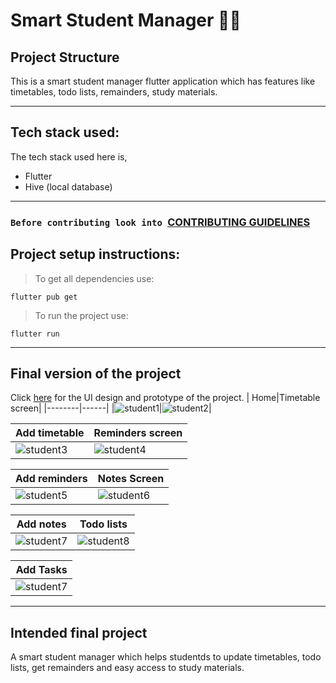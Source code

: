 # Smart Student Manager 📖🏫

## Project Structure
This is a smart student manager flutter application which has features like timetables, todo lists, remainders, study materials.

---

## Tech stack used:

The tech stack used here is,

- Flutter
- Hive (local database)

---

### `Before contributing look into `[CONTRIBUTING GUIDELINES](./CONTRIBUTING.md)

## Project setup instructions:

 >To get all dependencies use:

    flutter pub get

>To run the project use:

    flutter run

---
## Final version of the project 

Click [here](https://www.figma.com/file/2Pp9jGdVmzd1eKJFhBu4XQ/student-friendly-app?node-id=0%3A1) for the UI design and prototype of the project.
| Home|Timetable screen|
|--------|------|
|![student1](https://user-images.githubusercontent.com/108210777/194768898-b324aa0a-17e9-4061-b203-8d0cb73e0156.png)|![student2](https://user-images.githubusercontent.com/108210777/194768902-ae82136a-1005-4abb-bf7a-588e6c6cc5ce.png)|

| Add timetable|Reminders screen|
|--------|------|
|![student3](https://user-images.githubusercontent.com/108210777/195030771-a85e4300-37b8-464d-bf28-4a9a5cc368f7.png)|![student4](https://user-images.githubusercontent.com/108210777/194768913-6c149867-bfd3-442d-beb3-ce4d4ae9d726.png)|

| Add reminders|Notes Screen|
|--------|------|
|![student5](https://user-images.githubusercontent.com/108210777/194768920-4fa388e3-c730-45fc-ae82-629f74384134.png)|![student6](https://user-images.githubusercontent.com/108210777/194768925-530d3fbb-d5ed-43f1-b9f1-64c7f5b8e94f.png)|

| Add notes|Todo lists|
|--------|------|
|![student7](https://user-images.githubusercontent.com/108210777/195029414-cb1eef47-5af0-43dc-82a9-f42eef1aa9f1.png)|![student8](https://user-images.githubusercontent.com/108210777/194768878-4b8e2667-9141-4f08-ab04-bffa0496ba55.png)|

| Add Tasks|
|--------|
|![student7](https://i.postimg.cc/yNbMcvRx/image.png)|

---
## Intended final project

A smart student manager which helps studentds to update timetables, todo lists, get remainders and easy access to study materials.
